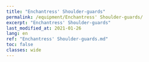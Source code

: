 ```yaml
---
title: "Enchantress' Shoulder-guards"
permalink: /equipment/Enchantress' Shoulder-guards/
excerpt: "Enchantress' Shoulder-guards"
last_modified_at: 2021-01-26
lang: en
ref: "Enchantress' Shoulder-guards.md"
toc: false
classes: wide
---
```



